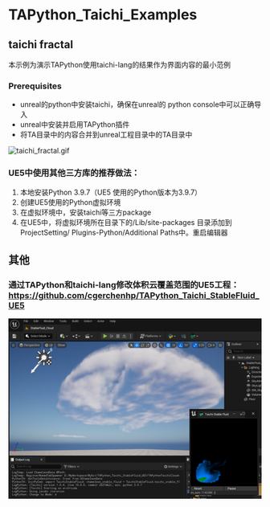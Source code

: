 # TAPython_Taichi_Examples

## taichi fractal

本示例为演示TAPython使用taichi-lang的结果作为界面内容的最小范例

### Prerequisites
- unreal的python中安装taichi，确保在unreal的 python console中可以正确导入
- unreal中安装并启用TAPython插件
- 将TA目录中的内容合并到unreal工程目录中的TA目录中

![taichi_fractal.gif](taichi_fractal.gif)


### UE5中使用其他三方库的推荐做法：
1. 本地安装Python 3.9.7（UE5 使用的Python版本为3.9.7）
2. 创建UE5使用的Python虚拟环境
3. 在虚拟环境中，安装taichi等三方package
4. 在UE5中，将虚拟环境所在目录下的/Lib/site-packages 目录添加到 ProjectSetting/ Plugins-Python/Additional Paths中。重启编辑器



## 其他
### 通过TAPython和taichi-lang修改体积云覆盖范围的UE5工程：https://github.com/cgerchenhp/TAPython_Taichi_StableFluid_UE5


![Taichi_StableFluid](Taichi_StableFluid.png)
